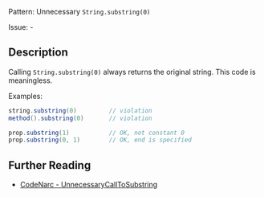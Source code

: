 Pattern: Unnecessary `String.substring(0)`

Issue: -

## Description

Calling `String.substring(0)` always returns the original string. This code is meaningless.

Examples:

``` groovy
string.substring(0)         // violation
method().substring(0)       // violation

prop.substring(1)           // OK, not constant 0
prop.substring(0, 1)        // OK, end is specified
```

## Further Reading

* [CodeNarc - UnnecessaryCallToSubstring](http://codenarc.sourceforge.net/codenarc-rules-unnecessary.html#UnnecessaryCallToSubstring)